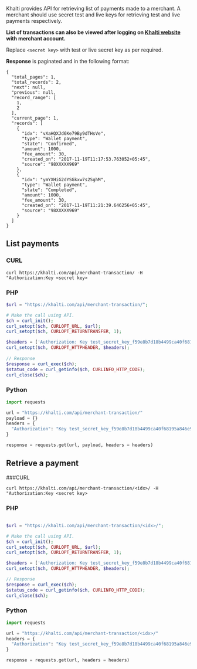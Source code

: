 Khalti provides API for retrieving list of payments made to a merchant.
A merchant should use secret test and live keys for retrieving test and live payments respectively.

**List of transactions can also be viewed after logging on [Khalti website](https://khalti.com) with merchant account.**

Replace `<secret key>` with test or live secret key as per required.

**Response** is paginated and in the following format:

```
{
  "total_pages": 1,
  "total_records": 2,
  "next": null,
  "previous": null,
  "record_range": [
    1,
    2
  ],
  "current_page": 1,
  "records": [
    {
      "idx": "vXaHQXJd6Ke79By9dTHsVe",
      "type": "Wallet payment",
      "state": "Confirmed",
      "amount": 1000,
      "fee_amount": 30,
      "created_on": "2017-11-19T11:17:53.763052+05:45",
      "source": "98XXXXX969"
    },
    {
      "idx": "ymYXHiG2dYSGkxw7s2SghM",
      "type": "Wallet payment",
      "state": "Completed",
      "amount": 1000,
      "fee_amount": 30,
      "created_on": "2017-11-19T11:21:39.646256+05:45",
      "source": "98XXXXX969"
    }
  ]
}
```


## List payments

### CURL

```curl
curl https://khalti.com/api/merchant-transaction/ -H "Authorization:Key <secret key>
```

### PHP
```php
$url = "https://khalti.com/api/merchant-transaction/";

# Make the call using API.
$ch = curl_init();
curl_setopt($ch, CURLOPT_URL, $url);
curl_setopt($ch, CURLOPT_RETURNTRANSFER, 1);

$headers = ['Authorization: Key test_secret_key_f59e8b7d18b4499ca40f68195a846e9b'];
curl_setopt($ch, CURLOPT_HTTPHEADER, $headers);
    
// Response
$response = curl_exec($ch);
$status_code = curl_getinfo($ch, CURLINFO_HTTP_CODE);
curl_close($ch);

```

### Python

```python
import requests

url = "https://khalti.com/api/merchant-transaction/"
payload = {}
headers = {
  "Authorization": "Key test_secret_key_f59e8b7d18b4499ca40f68195a846e9b"
}

response = requests.get(url, payload, headers = headers)
```



## Retrieve a payment

###CURL 

```curl
curl https://khalti.com/api/merchant-transaction/<idx>/ -H "Authorization:Key <secret key>
```

### PHP
```php
   
$url = "https://khalti.com/api/merchant-transaction/<idx>/";

# Make the call using API.
$ch = curl_init();
curl_setopt($ch, CURLOPT_URL, $url);
curl_setopt($ch, CURLOPT_RETURNTRANSFER, 1);

$headers = ['Authorization: Key test_secret_key_f59e8b7d18b4499ca40f68195a846e9b'];
curl_setopt($ch, CURLOPT_HTTPHEADER, $headers);

// Response
$response = curl_exec($ch);
$status_code = curl_getinfo($ch, CURLINFO_HTTP_CODE);
curl_close($ch);

```

### Python

```python
import requests

url = "https://khalti.com/api/merchant-transaction/<idx>/"
headers = {
  "Authorization": "Key test_secret_key_f59e8b7d18b4499ca40f68195a846e9b"
}

response = requests.get(url, headers = headers)
```

